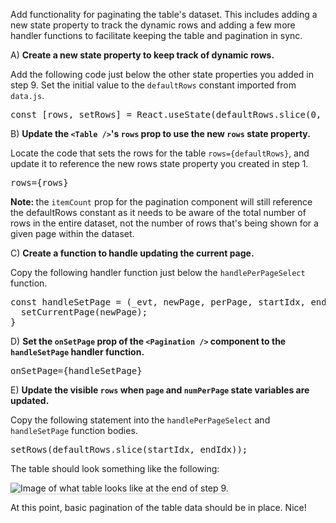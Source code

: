 Add functionality for paginating the table's dataset. This includes adding a new state property to track the dynamic rows and adding a few more handler functions to facilitate keeping the table and pagination in sync.

A) <strong>Create a new state property to keep track of dynamic rows.</strong>

Add the following code just below the other state properties you added in step 9. Set the initial value to the `defaultRows` constant imported from `data.js`.

<pre class="file">
const [rows, setRows] = React.useState(defaultRows.slice(0, defaultPerPage));
</pre>

B) <strong>Update the `<Table />`'s `rows` prop to use the new `rows` state property.</strong>

Locate the code that sets the rows for the table `rows={defaultRows}`, and update it to reference the new rows state property you created in step 1.

<pre class="file">
rows={rows}
</pre>

<strong>Note: </strong> the `itemCount` prop for the pagination component will still reference the defaultRows constant as it needs to be aware of the total number of rows in the entire dataset, not the number of rows that's being shown for a given page within the dataset.

C) <strong>Create a function to handle updating the current page.</strong>

Copy the following handler function just below the `handlePerPageSelect` function.

<pre class="file">
const handleSetPage = (_evt, newPage, perPage, startIdx, endIdx) => {
  setCurrentPage(newPage);
}
</pre>

D) <strong>Set the `onSetPage` prop of the `<Pagination />` component to the `handleSetPage` handler function.</strong>

<pre class="file">
onSetPage={handleSetPage}
</pre>

E) <strong>Update the visible `rows` when `page` and `numPerPage` state variables are updated.</strong>

Copy the following statement into the `handlePerPageSelect` and `handleSetPage` function bodies.

<pre class="file">
setRows(defaultRows.slice(startIdx, endIdx));
</pre>

The table should look something like the following:

<img src="table-intro/assets/step-9-complete.png" alt="Image of what table looks like at the end of step 9." style="box-shadow: rgba(3, 3, 3, 0.2) 0px 1.25px 2.5px 0px;" />

At this point, basic pagination of the table data should be in place. Nice!
